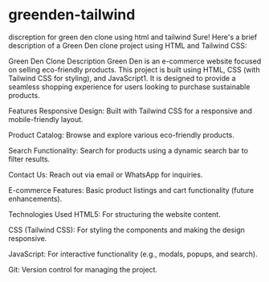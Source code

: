 # greenden-tailwind
discreption for green den clone using html and tailwind
Sure! Here's a brief description of a Green Den clone project using HTML and Tailwind CSS:

Green Den Clone Description
Green Den is an e-commerce website focused on selling eco-friendly products. This project is built using HTML, CSS (with Tailwind CSS for styling), and JavaScript1. It is designed to provide a seamless shopping experience for users looking to purchase sustainable products.

Features
Responsive Design: Built with Tailwind CSS for a responsive and mobile-friendly layout.

Product Catalog: Browse and explore various eco-friendly products.

Search Functionality: Search for products using a dynamic search bar to filter results.

Contact Us: Reach out via email or WhatsApp for inquiries.

E-commerce Features: Basic product listings and cart functionality (future enhancements).

Technologies Used
HTML5: For structuring the website content.

CSS (Tailwind CSS): For styling the components and making the design responsive.

JavaScript: For interactive functionality (e.g., modals, popups, and search).

Git: Version control for managing the project.
